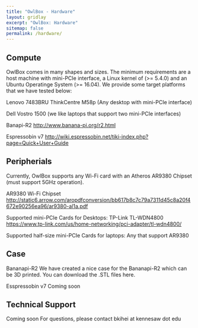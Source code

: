 ```yaml
---
title: "OwlBox - Hardware"
layout: gridlay
excerpt: "OwlBox: Hardware"
sitemap: false
permalink: /hardware/
---
```


## Compute
OwlBox comes in many shapes and sizes. 
The minimum requirements are a host machine with mini-PCIe interface, a Linux kernel of (>= 5.4.0) and an Ubuntu Operatinge System (>= 16.04).
We provide some target platforms that we have tested below:

Lenovo 7483BRU ThinkCentre M58p (Any desktop with mini-PCIe interface)

Dell Vostro 1500 (we like laptops that support two mini-PCIe interfaces)

Banapi-R2
http://www.banana-pi.org/r2.html

Espressobin v7
http://wiki.espressobin.net/tiki-index.php?page=Quick+User+Guide

## Peripherials
Currently, OwlBox supports any Wi-Fi card with an Atheros AR9380 Chipset (must support 5GHz operation).

AR9380 Wi-Fi Chipset
http://static6.arrow.com/aropdfconversion/bb617b8c7c79a7311d45c8a20f4672e90256ea96/ar9380-al1a.pdf

Supported mini-PCIe Cards for Desktops:
TP-Link TL-WDN4800 
https://www.tp-link.com/us/home-networking/pci-adapter/tl-wdn4800/

Supported half-size mini-PCIe Cards for laptops:
Any that support AR9380

## Case
Bananapi-R2
We have created a nice case for the Bananapi-R2 which can be 3D printed.
You can download the .STL files here.

Esspressobin v7
Coming soon

## Technical Support
Coming soon
For questions, please contact bkihei at kennesaw dot edu
